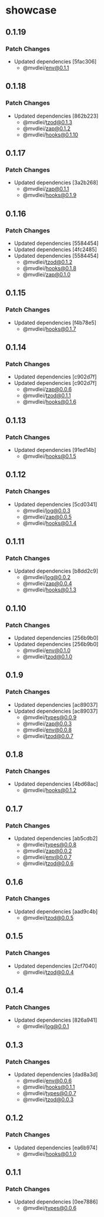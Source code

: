 # showcase

## 0.1.19

### Patch Changes

- Updated dependencies [5fac306]
  - @mvdlei/env@0.1.1

## 0.1.18

### Patch Changes

- Updated dependencies [862b223]
  - @mvdlei/tzod@0.1.3
  - @mvdlei/zap@0.1.2
  - @mvdlei/hooks@0.1.10

## 0.1.17

### Patch Changes

- Updated dependencies [3a2b268]
  - @mvdlei/zap@0.1.1
  - @mvdlei/hooks@0.1.9

## 0.1.16

### Patch Changes

- Updated dependencies [5584454]
- Updated dependencies [4fc2485]
- Updated dependencies [5584454]
  - @mvdlei/tzod@0.1.2
  - @mvdlei/hooks@0.1.8
  - @mvdlei/zap@0.1.0

## 0.1.15

### Patch Changes

- Updated dependencies [f4b78e5]
  - @mvdlei/hooks@0.1.7

## 0.1.14

### Patch Changes

- Updated dependencies [c902d7f]
- Updated dependencies [c902d7f]
  - @mvdlei/zap@0.0.6
  - @mvdlei/tzod@0.1.1
  - @mvdlei/hooks@0.1.6

## 0.1.13

### Patch Changes

- Updated dependencies [91ed14b]
  - @mvdlei/hooks@0.1.5

## 0.1.12

### Patch Changes

- Updated dependencies [5cd0341]
  - @mvdlei/log@0.0.3
  - @mvdlei/zap@0.0.5
  - @mvdlei/hooks@0.1.4

## 0.1.11

### Patch Changes

- Updated dependencies [b8dd2c9]
  - @mvdlei/log@0.0.2
  - @mvdlei/zap@0.0.4
  - @mvdlei/hooks@0.1.3

## 0.1.10

### Patch Changes

- Updated dependencies [256b9b0]
- Updated dependencies [256b9b0]
  - @mvdlei/env@0.1.0
  - @mvdlei/tzod@0.1.0

## 0.1.9

### Patch Changes

- Updated dependencies [ac89037]
- Updated dependencies [ac89037]
  - @mvdlei/types@0.0.9
  - @mvdlei/zap@0.0.3
  - @mvdlei/env@0.0.8
  - @mvdlei/tzod@0.0.7

## 0.1.8

### Patch Changes

- Updated dependencies [4bd68ac]
  - @mvdlei/hooks@0.1.2

## 0.1.7

### Patch Changes

- Updated dependencies [ab5cdb2]
  - @mvdlei/types@0.0.8
  - @mvdlei/zap@0.0.2
  - @mvdlei/env@0.0.7
  - @mvdlei/tzod@0.0.6

## 0.1.6

### Patch Changes

- Updated dependencies [aad9c4b]
  - @mvdlei/tzod@0.0.5

## 0.1.5

### Patch Changes

- Updated dependencies [2cf7040]
  - @mvdlei/tzod@0.0.4

## 0.1.4

### Patch Changes

- Updated dependencies [826a941]
  - @mvdlei/log@0.0.1

## 0.1.3

### Patch Changes

- Updated dependencies [dad8a3d]
  - @mvdlei/env@0.0.6
  - @mvdlei/hooks@0.1.1
  - @mvdlei/types@0.0.7
  - @mvdlei/tzod@0.0.3

## 0.1.2

### Patch Changes

- Updated dependencies [ea6b974]
  - @mvdlei/hooks@0.1.0

## 0.1.1

### Patch Changes

- Updated dependencies [0ee7886]
  - @mvdlei/types@0.0.6
